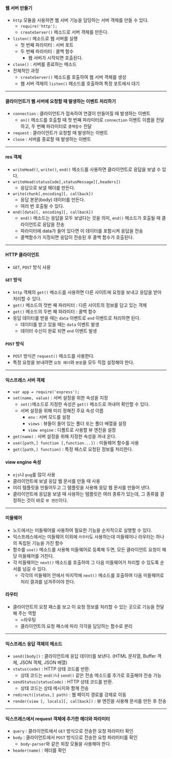 #### 웹 서버 만들기

- `http` 모듈을 사용하면 웹 서버 기능을 담당하는 서버 객체를 만들 수 있다.
  - `require('http');`
  - `createServer()` 메소드로 서버 객체를 만든다.
- `listen()` 메소드로 웹 서버를  실행
  - 첫 번째 파라미터 : 서버 포트
  - 두 번째 파라미터 : 콜백 함수
    - 웹 서버가 시작되면 호출된다.
- `close()` : 서버를 종료하는 메소드
- 전체적인 과정
  - `createServer()` 메소드를 호출하여 웹 서버 객체를 생성
  - 웹 서버 객체의 `listen()` 메소드를 호출하여 특정 포트에서 대기

---

#### 클라이언트가 웹 서버에 요청할 때 발생하는 이벤트 처리하기

- `connection` : 클라이언트가 접속하여 연결이 만들어질 때 발생하는 이벤트
  - `on()` 메소드를 호출할 때 첫 번째 파라미터로 `connection` 이벤트 이름을 전달하고, 두 번째 파라미터로 `콜백함수` 전달
- `request` : 클라이언트가 요청할 때 발생하는 이벤트
- `close` : 서버를 종료할 때 발생하는 이벤트

---

#### res 객체

- `writeHead()`, `write()`, `end()` 메소드를 사용하면 클라이언트로 응답을 보낼 수 있다.
- `writeHead(statusCode[,statusMessage][,headers])`
  - 응답으로 보낼 헤더를 만든다.
- `write(chunk[,encoding][, callback])`
  - 응답 본문(body) 데이터를 만든다.
  - 여러 번 호출될 수 있다.
- `end([data][, encoding][, callback])`
  - `end()` 메소드는 응답을 모두 보냈다는 것을 의미, `end()` 메소드가 호출될 때 클라이언트로 응답을 전송
  - 파라미터에 data가 들어 있다면 이 데이터를 포함시켜 응답을 전송
  - 콜백함수가 지정되면 응답이 전송된 후 콜백 함수가 호출된다.

---

#### HTTP 클라이언트

- `GET`, `POST` 방식 사용

#### `GET` 방식

- `http` 객체의 `get()` 메소드를 사용하면 다른 사이트에 요청을 보내고 응답을 받아 처리할 수 있다.
- `get()` 메소드의 첫번 째 파라미터 : 다른 사이트의 정보를 담고 있는 객체
- `get()` 메소드의 두번 째 파라미터 : 콜백 함수
- 응답 데이터를 받을 때는 `data` 이벤트로 `end` 이벤트로 처리하면 된다.
  - 데이터를 받고 있을 때는 `data` 이벤트 발생
  - 데이터 수신이 완료 되면 `end` 이벤트 발생

#### `POST` 방식

- `POST` 방식은 `request()` 메소드를 사용한다.
- 특정 요청을 보내려면 `요청 헤더`와 `본문`을 모두 직접 설정해야 한다.

---

#### 익스프레스 서버 객체

- `var app = require('express');`
- `set(name, value)` : 서버 설정을 위한 속성을 지정
  - `set()`메소드로 지정한 속성은 `get()` 메소드로 꺼내어 확인할 수 있다.
  - 서버 설정을 위해 미리 정해진 주요 속성 이름
    - `env` : 서버 모드를 설정
    - `views` : 뷰들이 들어 있는 폴더 또는 폴더 배열을 설정
    - `view engine` : 디폴트로 사용할 뷰 엔진을 설정
- `get(name)` : 서버 설정을 위해 지정한 속성을 꺼내 온다.
- `use([path,] function [,function...])` : 미들웨어 함수를 사용
- `get([path,] function)` : 특정 패스로 요청된 정보를 처리한다.

#### view engine 속성

- `ejs`나 `pug`를 많이 사용
- 클라이언트에 보낼 응답 웹 문서를 만들 때 사용
- 미리 템플릿을 만들어두고 그 템플릿을 사용해 응답 웹 문서를 만들어 낸다.
- 클라이언트에 응답을 보낼 때 사용하는 템플릿은 여러 종류가 있는데, 그 종류를 결정하는 것이 바로 `뷰 엔진`이다.

---

#### 미들웨어

- 노드에서는 미들웨어를 사용하여 필요한 기능을 순차적으로 실행할 수 있다.
- 익스프레스에서는 미들웨어 이외에 `라우터`도 사용하는데 미들웨어나 라우터는 하나의 독립된 기능을 가진 함수
- 함수를 `use()` 메소드를 사용해 미들웨어로 등록해 두면, 모든 클라이언트 요청이 해당 미들웨어를 거친다.
- 각 미들웨어는 `next()` 메소드를 호출하여 그 다음 미들웨어가 처리할 수 있도록 순서를 넘길 수 있다.
  - 각각의 미들웨어 안에서 마지막에 `next()` 메소드를 호출하여 다음 미들웨어로 처리 결과를 넘겨주어야 한다.

#### 라우터

- 클라이언트의 요청 패스를 보고 이 요청 정보를 처리할 수 있는 곳으로 기능을 전달해 주는 역할
  - =라우팅
  - 클라이언트의 요청 패스에 따라 각각을 담당하는 함수로 분리

---

#### 익스프레스 응답 객체의 메소드

- `send([body])` : 클라이언트에 응답 데이터를 보낸다. (HTML 문자열, Buffer 객체, JSON 객체, JSON 배열)
- `status(code)` : HTTP 상태 코드를 반환.
  - 상태 코드는 `end()`나 `send()` 같은 전송 메소드를 추가로 호출해야 전송 가능
- `sendStatus(statusCode)` : HTTP 상태 코드를 반환.
  - 상태 코드는 상태 메시지와 함께 전송
- `redirect([status,] path)` : 웹 페이지 경로를 강제로 이동
- `render(view [, locals][, callback])` : 뷰 엔진을 사용해 문서를 만든 후 전송

---

#### 익스프레스에서 request 객체에 추가한 헤더와 파라미터

- `query` : 클라이언트에서 `GET` 방식으로 전송한 요청 파라미터 확인
- `body` : 클라이언트에서 `POST` 방식으로 전송한 요청 파라미터를 확인
  - `body-parser`와 같은 외장 모듈을 사용해야 한다.
- `header(name)` : 헤더를 확인